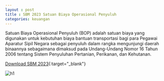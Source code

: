 ```yaml
---
layout : post
title : SBM 2023 Satuan Biaya Operasional Penyuluh
categories: keuangan
---
```


Satuan Biaya Operasional Penyuluh (BOP) adalah satuan biaya yang digunakan untuk kebutuhan biaya bantuan transportasi bagi para Pegawai Aparatur Sipil Negara sebagai penyuluh dalam rangka mengunjungi daerah binaannya sebagaimana dimaksud pada Undang-Undang Nomor 16 Tahun 2006 tentang Sistem Penyuluhan Pertanian, Perikanan, dan Kehutanan.

[Download SBM 2023](https://firebasestorage.googleapis.com/v0/b/geotag-b7d33.appspot.com/o/SBM_2023.pdf?alt=media&token=228220bb-e660-47cd-bb6f-ef614ad11018){:target="_blank"}

![h1](https://firebasestorage.googleapis.com/v0/b/geotag-b7d33.appspot.com/o/SBM_2023_page-0016.jpg?alt=media&token=159dab33-659d-479f-b19c-393d32f893bf)